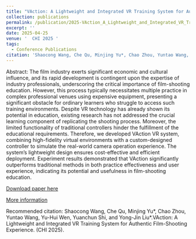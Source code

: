 ```yaml
---
title: "VAction: A Lightweight and Integrated VR Training System for Authentic Film-Shooting Experience"
collection: publications
permalink: /publication/2025-VAction_A_Lightweight_and_Integrated_VR_Training_System_for_Authentic_Film-Shooting_Experience
excerpt: ''
date: 2025-04-25
venue: '  CHI 2025 '
tags:
  - Conference Publications
citation: 'Shaocong Wang, Che Qu, Minjing Yu*, Chao Zhou, Yuntao Wang, Yu-Hui Wen, Yuanchun Shi, and Yong-Jin Liu*.VAction: A Lightweight and Integrated VR Training System for Authentic Film-Shooting Experience. (CHI 2025).'
---
```


Abstract: The film industry exerts significant economic and cultural influence, and its rapid development is contingent upon the expertise of industry professionals, underscoring the critical importance of film-shooting education. However, this process typically necessitates multiple practice in complex professional venues using expensive equipment, presenting a significant obstacle for ordinary learners who struggle to access such training environments. Despite VR technology has already shown its potential in education, existing research has not addressed the crucial learning component of replicating the shooting process. Moreover, the limited functionality of traditional controllers hinder the fulfillment of the educational requirements. Therefore, we developed VAction VR system, combining high-fidelity virtual environments with a custom-designed controller to simulate the real-world camera operation experience. The system’s lightweight design ensures cost-effective and efficient deployment. Experiment results demonstrated that VAction significantly outperforms traditional methods in both practice effectiveness and user experience, indicating its potential and usefulness in film-shooting education.


[Download paper here](http://yongjinliu.github.io/files/2025-VAction_A_Lightweight_and_Integrated_VR_Training_System_for_Authentic_Film-Shooting_Experience.pdf)


[More information](https://cg.cs.tsinghua.edu.cn/people/~Yongjin/Yongjin.htm)

Recommended citation: Shaocong Wang, Che Qu, Minjing Yu*, Chao Zhou, Yuntao Wang, Yu-Hui Wen, Yuanchun Shi, and Yong-Jin Liu*.VAction: A Lightweight and Integrated VR Training System for Authentic Film-Shooting Experience. (CHI 2025).


